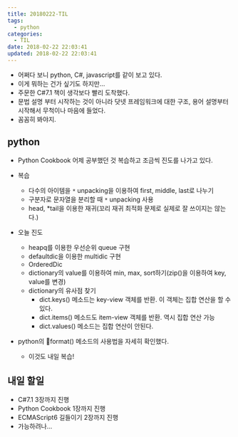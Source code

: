 ```yaml
---
title: 20180222-TIL
tags:
  - python
categories:
  - TIL
date: 2018-02-22 22:03:41
updated: 2018-02-22 22:03:41
---
```


* 어쩌다 보니 python, C#, javascript를 같이 보고 있다.
* 이게 뭐하는 건가 싶기도 하지만...
* 주문한 C#7.1 책이 생각보다 빨리 도착했다.
* 문법 설명 부터 시작하는 것이 아니라 닷넷 프레임워크에 대한 구조, 용어 설명부터 시작해서 무척이나 마음에 들었다.
* 꼼꼼히 봐야지.

## python
* Python Cookbook 어제 공부했던 것 복습하고 조금씩 진도를 나가고 있다.
* 복습
  * 다수의 아이템을 `*` unpacking을 이용하여 first, middle, last로 나누기
  * 구분자로 문자열을 분리할 때 `*` unpacking 사용
  * head, *tail을 이용한 재귀(꼬리 재귀 최적화 문제로 실제로 잘 쓰이지는 않는다.)
* 오늘 진도
  * heapq를 이용한 우선순위 queue 구현
  * defaultdic을 이용한 multidic 구현
  * OrderedDic
  * dictionary의 value를 이용하여 min, max, sort하기(zip()을 이용하여 key, value를 변경)
  * dictionary의 유사점 찾기
    * dict.keys() 메소드는 key-view 객체를 반환. 이 객체는 집합 연산을 할 수 있다.
    * dict.items() 메소드도 item-view 객체를 반환. 역시 집합 연산 가능
    * dict.values() 메소드는 집합 연산이 안된다.

* python의 format() 메소드의 사용법을 자세히 확인했다.
  * 이것도 내일 복습!

## 내일 할일
* C#7.1 3장까지 진행
* Python Cookbook 1장까지 진행
* ECMAScript6 길들이기 2장까지 진행
* 가능하려나...
